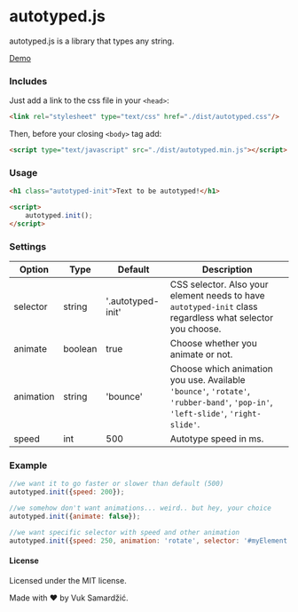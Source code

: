 # autotyped.js
autotyped.js is a library that types any string.

[Demo](https://autotypedjs.surge.sh/)

### Includes

Just add a link to the css file in your `<head>`:

```html
<link rel="stylesheet" type="text/css" href="./dist/autotyped.css"/>
```

Then, before your closing ```<body>``` tag add:

```html
<script type="text/javascript" src="./dist/autotyped.min.js"></script>
```

### Usage
```html
<h1 class="autotyped-init">Text to be autotyped!</h1>
```

```html
<script>
    autotyped.init();
</script>
```

### Settings

Option | Type | Default | Description
------ | ---- | ------- | -----------
selector | string | '.autotyped-init' | CSS selector. Also your element needs to have `autotyped-init` class regardless what selector you choose.
animate | boolean | true | Choose whether you animate or not.
animation | string | 'bounce' | Choose which animation you use. Available `'bounce'`, `'rotate'`, `'rubber-band'`, `'pop-in'`, `'left-slide'`, `'right-slide'`.
speed | int | 500 | Autotype speed in ms.

### Example
```javascript
//we want it to go faster or slower than default (500)
autotyped.init({speed: 200});
```
```javascript
//we somehow don't want animations... weird.. but hey, your choice
autotyped.init({animate: false});
```
```javascript
//we want specific selector with speed and other animation
autotyped.init({speed: 250, animation: 'rotate', selector: '#myElement'});
```
#### License

Licensed under the MIT license.

Made with :heart: by Vuk Samardžić.